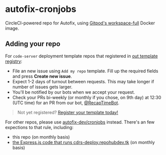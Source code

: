 # autofix-cronjobs

CircleCI-powered repo for Autofix, using [Gitpod's workspace-full][gitpod/workspace-full] Docker image.

[gitpod/workspace-full]: https://github.com/gitpod-io/workspace-images/tree/main/full

## Adding your repo

For `code-server` deployment template repos that registered in [out template registry](https://github.com/code-server-boilerplates/tenplate-registry):

* File an new issue using `Add my repo` template. Fill up the
required fields and press **Create new issue**.
* Expect 1-2 days of turnout between requests. This may take longer if number of issues gets larger.
* You'll be notified by our bots when we accept your request.
* Check your PRs bi-weekly (or monthly if you chose, on 9th day) at 12:30 (UTC time) for an PR from our bot, [@RecapTimeBot](https://github.com/RecapTimeBot).

> Not yet registered? [Register your template today!](https://rtapp.tk/cdrs-deploy-activate)

For other repos, please use [autofix-dev/cronjobs](https://github.com/autofix-dev/cronjobs) instead. There's an few expections to that rule, including:

* this repo (on monthly basis)
* [the Express.js code that runs cdrs-deploy.repohubdev.tk](https://github.com/code-server-boilerplates/cdrs-deploy.repohubdev.tk) (on monthly basis)
